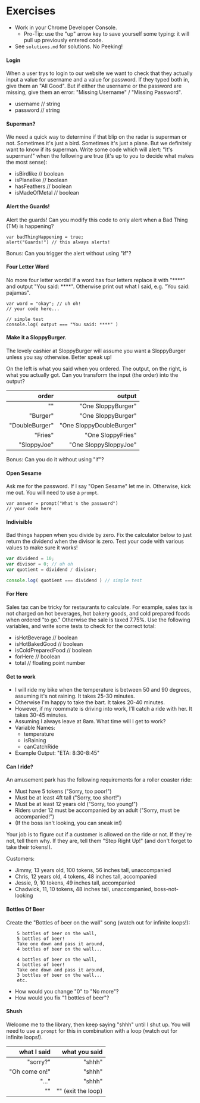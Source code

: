 # Exercises
* Work in your Chrome Developer Console.  
    - Pro-Tip: use the "up" arrow key to save yourself some typing: it will pull up previously entered code.
* See `solutions.md` for solutions. No Peeking!


#### Login
When a user trys to login to our website we want to check that they actually input a value for username and a value for password. If they typed both in, give them an "All Good". But if either the username or the password are missing, give them an error: "Missing Username" / "Missing Password".
* username // string
* password // string


#### Superman?
We need a quick way to determine if that blip on the radar is superman or not. Sometimes it's just a bird. Sometimes it's just a plane. But we definitely want to know if its superman. Write some code which will alert: "It's superman!" when the following are true (it's up to you to decide what makes the most sense):
* isBirdlike // boolean
* isPlanelike // boolean
* hasFeathers // boolean
* isMadeOfMetal // boolean


#### Alert the Guards!
Alert the guards! Can you modify this code to only alert when a Bad Thing (TM) is happening?
```
var badThingHappening = true;
alert("Guards!") // this always alerts!
```

Bonus: Can you trigger the alert without using "if"?


#### Four Letter Word
No more four letter words! If a word has four letters replace it with "\*\*\*\*" and output "You said: \*\*\*\*". Otherwise print out what I said, e.g. "You said: pajamas".

```
var word = "okay"; // uh oh!
// your code here...

// simple test
console.log( output === "You said: ****" ) 
```


#### Make it a SloppyBurger.
The lovely cashier at SloppyBurger will assume you want a SloppyBurger unless you say otherwise. Better speak up!

On the left is what you said when you ordered. The output, on the right, is what you actually got. Can you transform the input (the order) into the output?

| order | output |
|--------------:|--------------:|
| "" | "One SloppyBurger" |
"Burger" | "One SloppyBurger" |
"DoubleBurger" | "One SloppyDoubleBurger" |
"Fries" | "One SloppyFries" |
"SloppyJoe" | "One SloppySloppyJoe" |

Bonus: Can you do it without using "if"?



#### Open Sesame
Ask me for the password. If I say "Open Sesame" let me in. Otherwise, kick me out. You will need to use a `prompt`.

```
var answer = prompt("What's the password")
// your code here
```



#### Indivisible
Bad things happen when you divide by zero. Fix the calculator below to just return the dividend when the divisor is zero. Test your code with various values to make sure it works!

``` javascript
var dividend = 10;
var divisor = 0; // uh oh
var quotient = dividend / divisor;

console.log( quotient === dividend ) // simple test
```



#### For Here
Sales tax can be tricky for restaurants to calculate. For example, sales tax is not charged on hot beverages, hot bakery goods, and cold prepared foods when ordered "to go." Otherwise the sale is taxed 7.75%. Use the following variables, and write some tests to check for the correct total:
* isHotBeverage // boolean
* isHotBakedGood // boolean
* isColdPreparedFood // boolean
* forHere // boolean
* total // floating point number



#### Get to work
- I will ride my bike when the temperature is between 50 and 90 degrees, assuming it's not raining. It takes 25-30 minutes.
- Otherwise I'm happy to take the bart. It takes 20-40 minutes.
- However, if my roommate is driving into work, I'll catch a ride with her. It takes 30-45 minutes.
- Assuming I always leave at 8am. What time will I get to work?
- Variable Names:  
    + temperature
    + isRaining
    + canCatchRide
- Example Output: "ETA: 8:30-8:45"




#### Can I ride?
An amusement park has the following requirements for a roller coaster ride:  
- Must have 5 tokens                              ("Sorry, too poor!")
- Must be at least 4ft tall                       ("Sorry, too short!")
- Must be at least 12 years old                   ("Sorry, too young!")
- Riders under 12 must be accompanied by an adult ("Sorry, must be accompanied!")
- (If the boss isn't looking, you can sneak in!)

Your job is to figure out if a customer is allowed on the ride or not. If they're not, tell them why. If they are, tell them "Step Right Up!" (and don't forget to take their tokens!).

Customers:  
- Jimmy, 13 years old, 100 tokens, 56 inches tall, unaccompanied
- Chris, 12 years old, 4 tokens, 48 inches tall, accompanied
- Jessie, 9, 10 tokens, 49 inches tall, accompanied
- Chadwick, 11, 10 tokens, 48 inches tall, unaccompanied, boss-not-looking


#### Bottles Of Beer
Create the "Bottles of beer on the wall" song (watch out for infinite loops!):
```
    5 bottles of beer on the wall,
    5 bottles of beer!
    Take one down and pass it around,
    4 bottles of beer on the wall...
    
    4 bottles of beer on the wall,
    4 bottles of beer!
    Take one down and pass it around,
    3 bottles of beer on the wall...
    etc.
```

* How would you change "0" to "No more"?
* How would you fix "1 bottles of beer"?


#### Shush
Welcome me to the library, then keep saying "shhh" until I shut up. You will need to use a `prompt` for this in combination with a loop (watch out for infinite loops!).

| what I said | what you said |
|--------------:|--------------:|
| "sorry?" | "shhh" |
| "Oh come on!" | "shhh" |
| "..." | "shhh" |
| "" | "" (exit the loop) |
